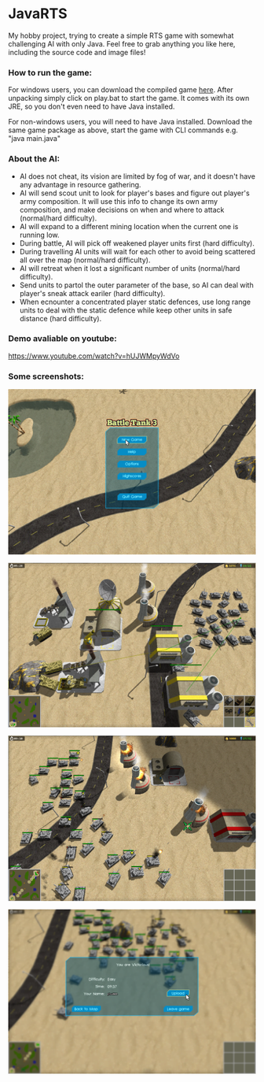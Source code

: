 # JavaRTS
My hobby project, trying to create a simple RTS game with somewhat challenging AI with only Java. 
Feel free to grab anything you like here, including the source code and image files! 


### How to run the game: ###

For windows users, you can download the compiled game [here](https://github.com/phu004/test/blob/master/test/BattleTank3.zip?raw=true). After unpacking simply click on play.bat to start the game. It comes with its own JRE, so you don't even need to have Java installed.

For non-windows users, you will need to have Java installed. Download the same game package as above, start the game with CLI commands e.g. "java main.java"


### About the AI: ###

- AI does not cheat, its vision are limited by fog of war, and it doesn't have any advantage in resource gathering.
- AI will send scout unit to look for player's bases and figure out player's army composition. It will use this info to change its own 
   army composition, and make decisions on when and where to attack (normal/hard difficulty).
- AI will expand to a different mining location when the current one is running low.
- During battle, AI will pick off weakened player units first (hard difficulty). 
- During travelling AI units will wait for each other to avoid being scattered all over the map (normal/hard difficulty). 
- AI will retreat when it lost a significant number of units (normal/hard difficulty).
- Send units to partol the outer parameter of the base, so AI can deal with player's sneak attack eariler (hard difficulty).
- When ecnounter a concentrated player static defences, use long range units to deal with the static defence while keep 
   other units in safe distance (hard difficulty).


### Demo avaliable on youtube: ###

https://www.youtube.com/watch?v=hUJWMpyWdVo

### Some screenshots: ###

![alt text](https://github.com/phu004/test/blob/master/test/rts_screenshot01.png)

![alt text](https://github.com/phu004/test/blob/master/test/rts_screenshot02.png)

![alt text](https://github.com/phu004/test/blob/master/test/rts_screenshot03.png)

![alt text](https://github.com/phu004/test/blob/master/test/rts_screenshot04.png)

